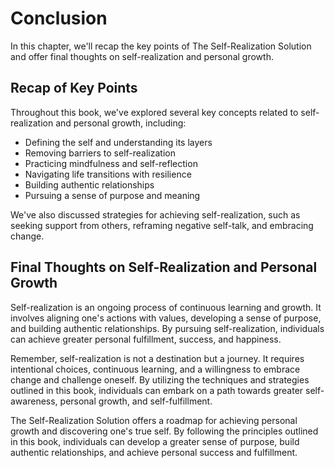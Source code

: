 # Conclusion

In this chapter, we'll recap the key points of The Self-Realization Solution and offer final thoughts on self-realization and personal growth.

Recap of Key Points
-------------------

Throughout this book, we've explored several key concepts related to self-realization and personal growth, including:

* Defining the self and understanding its layers
* Removing barriers to self-realization
* Practicing mindfulness and self-reflection
* Navigating life transitions with resilience
* Building authentic relationships
* Pursuing a sense of purpose and meaning

We've also discussed strategies for achieving self-realization, such as seeking support from others, reframing negative self-talk, and embracing change.

Final Thoughts on Self-Realization and Personal Growth
------------------------------------------------------

Self-realization is an ongoing process of continuous learning and growth. It involves aligning one's actions with values, developing a sense of purpose, and building authentic relationships. By pursuing self-realization, individuals can achieve greater personal fulfillment, success, and happiness.

Remember, self-realization is not a destination but a journey. It requires intentional choices, continuous learning, and a willingness to embrace change and challenge oneself. By utilizing the techniques and strategies outlined in this book, individuals can embark on a path towards greater self-awareness, personal growth, and self-fulfillment.

The Self-Realization Solution offers a roadmap for achieving personal growth and discovering one's true self. By following the principles outlined in this book, individuals can develop a greater sense of purpose, build authentic relationships, and achieve personal success and fulfillment.